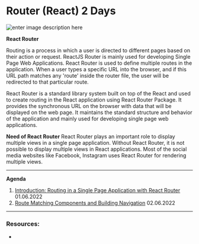 # Router (React) 2 Days

![enter image description here](https://www.synology.com/img/products/detail/RT2600ac/heading@2x.png)

**React Router**

Routing is a process in which a user is directed to different pages based on their action or request. ReactJS Router is mainly used for developing Single Page Web Applications. React Router is used to define multiple routes in the application. When a user types a specific URL into the browser, and if this URL path matches any 'route' inside the router file, the user will be redirected to that particular route.

React Router is a standard library system built on top of the React and used to create routing in the React application using React Router Package. It provides the synchronous URL on the browser with data that will be displayed on the web page. It maintains the standard structure and behavior of the application and mainly used for developing single page web applications.

**Need of React Router**
React Router plays an important role to display multiple views in a single page application. Without React Router, it is not possible to display multiple views in React applications. Most of the social media websites like Facebook, Instagram uses React Router for rendering multiple views.

---

**Agenda**

1.  [Introduction: Routing in a Single Page Application with React Router]() 01.06.2022
2.  [Route Matching Components and Building Navigation]() 02.06.2022

---

### Resources:

- []()
